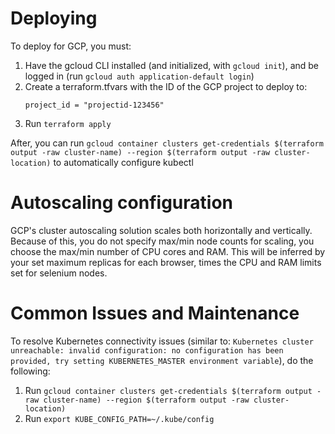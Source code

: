 
# Deploying

To deploy for GCP, you must:
1. Have the gcloud CLI installed (and initialized, with `gcloud init`), and be logged in (run `gcloud auth application-default login`)
2. Create a terraform.tfvars with the ID of the GCP project to deploy to:
    ```
    project_id = "projectid-123456"
    ```
3. Run `terraform apply`



After, you can run `gcloud container clusters get-credentials $(terraform output -raw cluster-name) --region $(terraform output -raw cluster-location)` to automatically configure kubectl


# Autoscaling configuration

GCP's cluster autoscaling solution scales both horizontally and vertically.
Because of this, you do not specify max/min node counts for scaling, you choose
the max/min number of CPU cores and RAM.
This will be inferred by your set maximum replicas for each browser,
times the CPU and RAM limits set for selenium nodes.

# Common Issues and Maintenance

To resolve Kubernetes connectivity issues (similar to: `Kubernetes cluster unreachable: invalid configuration: no configuration has been provided, try setting KUBERNETES_MASTER environment variable`), do the following:
1. Run `gcloud container clusters get-credentials $(terraform output -raw cluster-name) --region $(terraform output -raw cluster-location)`
2. Run `export KUBE_CONFIG_PATH=~/.kube/config`